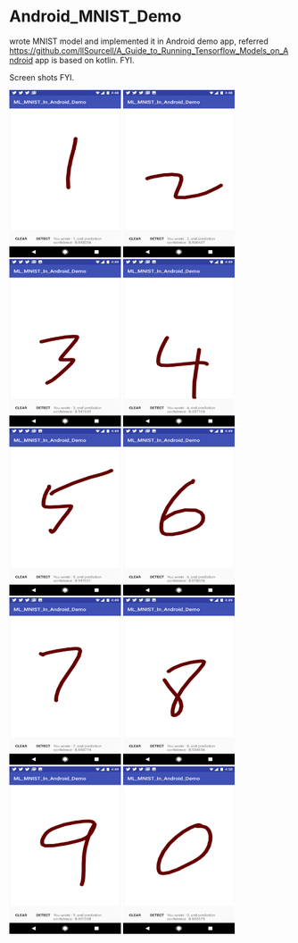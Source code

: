 # Android_MNIST_Demo
wrote MNIST model and implemented it in Android demo app, referred https://github.com/llSourcell/A_Guide_to_Running_Tensorflow_Models_on_Android
app is based on kotlin. FYI.

Screen shots FYI.

<img src="https://raw.githubusercontent.com/Audhil/Android_MNIST_Demo/master/images/one.png" width="200" height="300">
<img src="https://raw.githubusercontent.com/Audhil/Android_MNIST_Demo/master/images/two.png" width="200" height="300">
<img src="https://raw.githubusercontent.com/Audhil/Android_MNIST_Demo/master/images/three.png" width="200" height="300">
<img src="https://raw.githubusercontent.com/Audhil/Android_MNIST_Demo/master/images/four.png" width="200" height="300">
<img src="https://raw.githubusercontent.com/Audhil/Android_MNIST_Demo/master/images/five.png" width="200" height="300">
<img src="https://raw.githubusercontent.com/Audhil/Android_MNIST_Demo/master/images/six.png" width="200" height="300">
<img src="https://raw.githubusercontent.com/Audhil/Android_MNIST_Demo/master/images/seven.png" width="200" height="300">
<img src="https://raw.githubusercontent.com/Audhil/Android_MNIST_Demo/master/images/eight.png" width="200" height="300">
<img src="https://raw.githubusercontent.com/Audhil/Android_MNIST_Demo/master/images/nine.png" width="200" height="300">
<img src="https://raw.githubusercontent.com/Audhil/Android_MNIST_Demo/master/images/zero.png" width="200" height="300">
